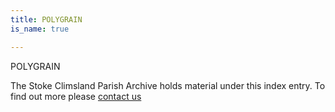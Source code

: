 ```yaml
---
title: POLYGRAIN
is_name: true

---
```


POLYGRAIN


The Stoke Climsland Parish Archive holds material under this index entry. To find out more please [contact us](/contact/)

